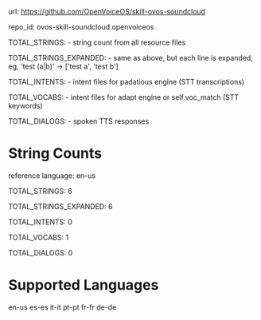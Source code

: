 
url: https://github.com/OpenVoiceOS/skill-ovos-soundcloud

repo_id: ovos-skill-soundcloud.openvoiceos

TOTAL_STRINGS:  - string count from all resource files

TOTAL_STRINGS_EXPANDED: - same as above, but each line is expanded, eg, 'test (a|b)' -> ['test a', 'test b']

TOTAL_INTENTS: - intent files for padatious engine (STT transcriptions)

TOTAL_VOCABS: - intent files for adapt engine or self.voc_match (STT keywords)

TOTAL_DIALOGS: - spoken TTS responses


# String Counts

reference language: en-us

TOTAL_STRINGS: 6  

TOTAL_STRINGS_EXPANDED: 6  

TOTAL_INTENTS: 0  

TOTAL_VOCABS: 1  

TOTAL_DIALOGS: 0  

# Supported Languages

en-us
es-es
it-it
pt-pt
fr-fr
de-de
